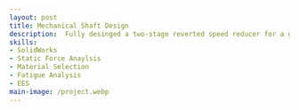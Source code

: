 ```yaml
---
layout: post
title: Mechanical Shaft Design
description:  Fully desinged a two-stage reverted speed reducer for a go-kart.
skills: 
- SolidWorks
- Static Force Anaylsis
- Material Selection
- Fatigue Analysis
- EES
main-image: /project.webp 
---
```

